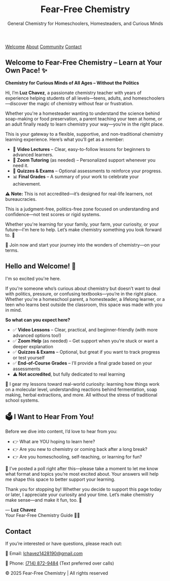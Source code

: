 
  <header>
    <h1>Fear-Free Chemistry</h1>
    <p>General Chemistry for Homeschoolers, Homesteaders, and Curious Minds</p>
  </header>

  <nav>
    <a href="#welcome">Welcome</a>
    <a href="#about">About</a>
    <a href="#community">Community</a>
    <a href="#contact">Contact</a>
  </nav>

  <section id="welcome">
    <h2>Welcome to Fear-Free Chemistry – Learn at Your Own Pace! ✨</h2>
    <p class="intro"><strong>Chemistry for Curious Minds of All Ages – Without the Politics</strong></p>
    <p class="intro">
      Hi, I’m <strong>Luz Chavez</strong>, a passionate chemistry teacher with years of experience helping students of all levels—teens, adults, and homeschoolers—discover the magic of chemistry without fear or frustration.
    </p>
    <p class="intro">
      Whether you're a homesteader wanting to understand the science behind soap-making or food preservation, a parent teaching your teen at home, or an adult finally ready to learn chemistry your way—you’re in the right place.
    </p>
    <p class="intro">
      This is your gateway to a flexible, supportive, and non-traditional chemistry learning experience. Here’s what you’ll get as a member:
    </p>
    <ul>
      <li>🧪 <strong>Video Lectures</strong> – Clear, easy-to-follow lessons for beginners to advanced learners.</li>
      <li>💬 <strong>Zoom Tutoring</strong> (as needed) – Personalized support whenever you need it.</li>
      <li>📝 <strong>Quizzes & Exams</strong> – Optional assessments to reinforce your progress.</li>
      <li>📊 <strong>Final Grades</strong> – A summary of your work to celebrate your achievement.</li>
    </ul>
    <p class="intro">
      ⚠️ <strong>Note:</strong> This is not accredited—it’s designed for real-life learners, not bureaucracies.
    </p>
    <p class="intro">
      This is a judgment-free, politics-free zone focused on understanding and confidence—not test scores or rigid systems.
    </p>
    <p class="intro">
      Whether you're learning for your family, your farm, your curiosity, or your future—I'm here to help. Let’s make chemistry something you look forward to. 🧡
    </p>
    <p class="intro highlight">🔬 Join now and start your journey into the wonders of chemistry—on your terms.</p>
  </section>

  <section id="about">
    <h2>Hello and Welcome! 👋</h2>
    <p class="intro">I'm so excited you're here.</p>
    <p class="intro">
      If you're someone who’s curious about chemistry but doesn’t want to deal with politics, pressure, or confusing textbooks—you’re in the right place. Whether you're a homeschool parent, a homesteader, a lifelong learner, or a teen who learns best outside the classroom, this space was made with you in mind.
    </p>
    <p class="intro"><strong>So what can you expect here?</strong></p>
    <ul>
      <li>✅ <strong>Video Lessons</strong> – Clear, practical, and beginner-friendly (with more advanced options too!)</li>
      <li>✅ <strong>Zoom Help</strong> (as needed) – Get support when you’re stuck or want a deeper explanation</li>
      <li>✅ <strong>Quizzes & Exams</strong> – Optional, but great if you want to track progress or test yourself</li>
      <li>✅ <strong>End-of-Course Grades</strong> – I’ll provide a final grade based on your assessments</li>
      <li>⚠️ <strong>Not accredited</strong>, but fully dedicated to real learning</li>
    </ul>
    <p class="intro">
      🌿 I gear my lessons toward real-world curiosity: learning how things work on a molecular level, understanding reactions behind fermentation, soap making, herbal extractions, and more. All without the stress of traditional school systems.
    </p>
  </section>

  <section id="community">
    <h2>🗳️ I Want to Hear From You!</h2>
    <p class="intro">
      Before we dive into content, I’d love to hear from you:
    </p>
    <ul>
      <li>👉 What are YOU hoping to learn here?</li>
      <li>👉 Are you new to chemistry or coming back after a long break?</li>
      <li>👉 Are you homeschooling, self-teaching, or learning for fun?</li>
    </ul>
    <p class="intro">
      📣 I’ve posted a poll right after this—please take a moment to let me know what format and topics you’re most excited about. Your answers will help me shape this space to better support your learning.
    </p>
    <p class="intro highlight">
      Thank you for stopping by! Whether you decide to support this page today or later, I appreciate your curiosity and your time. Let’s make chemistry make sense—and make it fun, too. 💛
    </p>
    <p class="intro">
      — <strong>Luz Chavez</strong><br>
      Your Fear-Free Chemistry Guide 🧪✨
    </p>
  </section>

  <section id="contact">
    <h2>Contact</h2>
    <p>If you’re interested or have questions, please reach out:</p>
    <div class="contact-info">
      <p>📧 Email: <a href="mailto:lchavez1428190@gmail.com">lchavez1428190@gmail.com</a></p>
      <p>📱 Phone: <a href="tel:7148729484">(714) 872-9484</a> (Text preferred over calls)</p>
    </div>
  </section>

  <footer>
    &copy; 2025 Fear-Free Chemistry | All rights reserved
  </footer>

</body>
</html>
